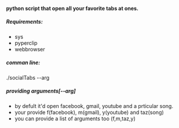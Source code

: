 #### python script that open all your favorite tabs at ones.  
##### Requirements:
* sys
* pyperclip
* webbrowser

##### comman line:
./socialTabs --arg

##### providing arguments[--arg]
* by defult it'd open facebook, gmail, youtube and a prticular song.
* your provide f(facebook), m(gmail), y(youtube) and taz(song)
* you can provide a list of arguments too (f,m,taz,y)

